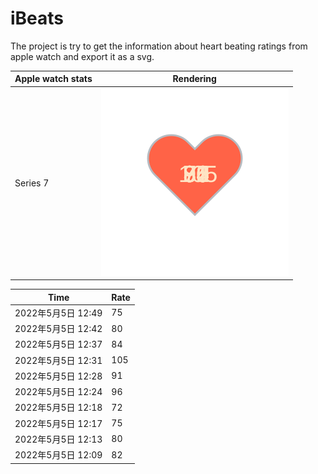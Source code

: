 # iBeats
The project is try to get the information about heart beating ratings from apple watch and export it as a svg.

| Apple watch stats | Rendering|
|--|--|
|Series 7 | ![](https://raw.githubusercontent.com/underwindfall/iBeats/main/files/heart.svg)|

<!--START_SECTION:my_heart_rate-->
| Time | Rate | 
 | ---- | ---- | 
| 2022年5月5日 12:49 | 75 |
| 2022年5月5日 12:42 | 80 |
| 2022年5月5日 12:37 | 84 |
| 2022年5月5日 12:31 | 105 |
| 2022年5月5日 12:28 | 91 |
| 2022年5月5日 12:24 | 96 |
| 2022年5月5日 12:18 | 72 |
| 2022年5月5日 12:17 | 75 |
| 2022年5月5日 12:13 | 80 |
| 2022年5月5日 12:09 | 82 |

<!--END_SECTION:my_heart_rate-->


